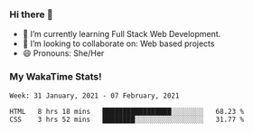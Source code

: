 ### Hi there 👋

- 🌱 I’m currently learning Full Stack Web Development.
- 👯 I’m looking to collaborate on: Web based projects
- 😄 Pronouns: She/Her

### My WakaTime Stats!

<!--START_SECTION:waka-->
```text
Week: 31 January, 2021 - 07 February, 2021

HTML   8 hrs 18 mins   █████████████████░░░░░░░░   68.23 % 
CSS    3 hrs 52 mins   ████████░░░░░░░░░░░░░░░░░   31.77 % 
```
<!--END_SECTION:waka-->
